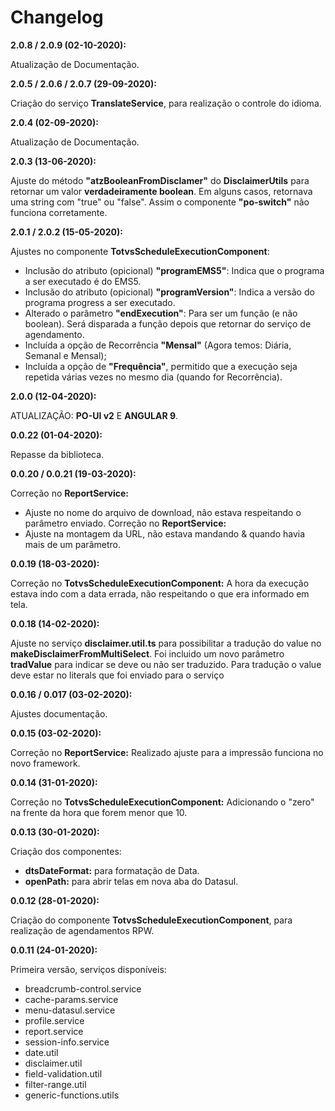 # Changelog

**2.0.8 / 2.0.9 (02-10-2020):**

Atualização de Documentação.

**2.0.5 / 2.0.6 / 2.0.7 (29-09-2020):**

Criação do serviço **TranslateService**, para realização o controle do idioma.

**2.0.4 (02-09-2020):**

Atualização de Documentação.

**2.0.3 (13-06-2020):**

Ajuste do método **"atzBooleanFromDisclamer"** do **DisclaimerUtils** para retornar um valor **verdadeiramente boolean**. Em alguns casos, retornava uma string com "true" ou "false". Assim o componente **"po-switch"** não funciona corretamente.  

**2.0.1 / 2.0.2 (15-05-2020):**

Ajustes no componente **TotvsScheduleExecutionComponent**:
- Inclusão do atributo (opicional) **"programEMS5"**: Indica que o programa a ser executado é do EMS5.
- Inclusão do atributo (opicional) **"programVersion"**: Indica a versão do programa progress a ser executado.
- Alterado o parâmetro **"endExecution"**: Para ser um função (e não boolean). Será disparada a função depois que retornar do serviço de agendamento.
- Incluída a opção de Recorrência **"Mensal"** (Agora temos: Diária, Semanal e Mensal);
- Incluída a opção de **"Frequência"**, permitido que a execução seja repetida várias vezes no mesmo dia (quando for Recorrência).

**2.0.0 (12-04-2020):**

ATUALIZAÇÃO: **PO-UI v2** E **ANGULAR 9**.

**0.0.22 (01-04-2020):**

Repasse da biblioteca.

**0.0.20 / 0.0.21 (19-03-2020):** 

Correção no **ReportService:**
- Ajuste no nome do arquivo de download, não estava respeitando o parâmetro enviado.
Correção no **ReportService:**
- Ajuste na montagem da URL, não estava mandando & quando havia mais de um parâmetro.

**0.0.19 (18-03-2020):** 

Correção no **TotvsScheduleExecutionComponent:** A hora da execução estava indo com a data errada, não respeitando o que era informado em tela.      

**0.0.18 (14-02-2020):** 

Ajuste no serviço **disclaimer.util.ts** para possibilitar a tradução do value no **makeDisclaimerFromMultiSelect**. Foi incluido um novo parâmetro **tradValue** para indicar se deve ou não ser traduzido.
Para tradução o value deve estar no literals que foi enviado para o serviço

**0.0.16 / 0.017 (03-02-2020):** 

Ajustes documentação.

**0.0.15 (03-02-2020):**

Correção no **ReportService:** Realizado ajuste para a impressão funciona no novo framework.

**0.0.14 (31-01-2020):**

Correção no **TotvsScheduleExecutionComponent:** Adicionando o "zero" na frente da hora que forem menor que 10.

**0.0.13 (30-01-2020):**

Criação dos componentes:
- **dtsDateFormat:** para formatação de Data.
- **openPath:** para abrir telas em nova aba do Datasul.

**0.0.12 (28-01-2020):**

Criação do componente **TotvsScheduleExecutionComponent**, para realização de agendamentos RPW.

**0.0.11 (24-01-2020):**

Primeira versão, serviços disponíveis:
- breadcrumb-control.service
- cache-params.service
- menu-datasul.service
- profile.service
- report.service
- session-info.service
- date.util
- disclaimer.util
- field-validation.util
- filter-range.util
- generic-functions.utils

